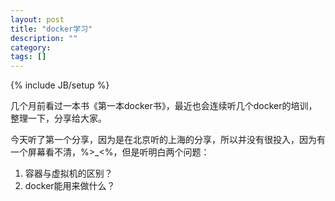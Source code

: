 ```yaml
---
layout: post
title: "docker学习"
description: ""
category: 
tags: []
---
```

{% include JB/setup %}

几个月前看过一本书《第一本docker书》，最近也会连续听几个docker的培训，整理一下，分享给大家。

今天听了第一个分享，因为是在北京听的上海的分享，所以并没有很投入，因为有一个屏幕看不清，%>_<%，但是听明白两个问题：

1. 容器与虚拟机的区别？
2. docker能用来做什么？
